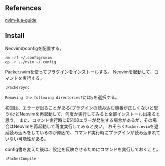 ## References

[nvim-lua-guide](https://github.com/willelz/nvim-lua-guide-ja/blob/master/README.ja.md)

## Install

Neovimのconfigを配置する。

```
rm -rf ~/.config/nvim
cp -r ../nvim ~/.config
```

Packer.nvimを使ってプラグインをインストールする。
Neovimを起動して、コマンドを実行する。

```
:PackerSync
```

`Removing the following directories?`には`y`を選択する。

初回は、エラーが出ることがある(プラグインの読み込む順番が正しくないと思う)けどNeovimを再起動して、何度か実行してみると全部インストール出来ると思う。
また、コマンド実行時にE5108エラーが発生する場合があるが、その場合はNeovimを再起動して再度実行してみると良い。
おそらく`Packer.nvim`を遅延読み込みをしているのが原因で、コマンド実行時にプラグインが読み込まれていない可能性がある。

config書き変えた後は、設定を反映させるためにコマンドを実行しておくこと。

```
:PackerCompile
```
